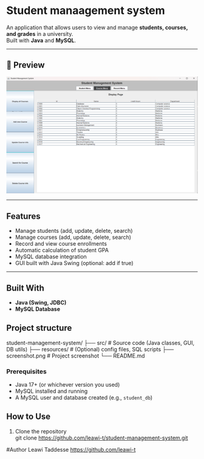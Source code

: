 # Student manaagement system

An application that allows users to view and manage **students, courses, and grades** in a university.  
Built with **Java** and **MySQL**.

---

## 📸 Preview
![Project Screenshot](src/screenshot.png) <!-- optional: add a screenshot of your project -->

---

## Features
- Manage students (add, update, delete, search)
- Manage courses (add, update, delete, search)
- Record and view course enrollments
- Automatic calculation of student GPA
- MySQL database integration
- GUI built with Java Swing (optional: add if true)

---

## Built With
- **Java (Swing, JDBC)**
- **MySQL Database**

## Project structure
student-management-system/
├── src/                   # Source code (Java classes, GUI, DB utils)
├── resources/             # (Optional) config files, SQL scripts
├── screenshot.png          # Project screenshot
└── README.md

### Prerequisites
- Java 17+ (or whichever version you used)
- MySQL installed and running
- A MySQL user and database created (e.g., `student_db`)

## How to Use
1. Clone the repository  
   git clone https://github.com/leawi-t/student-management-system.git

#Author
Leawi Taddesse
https://github.com/leawi-t
